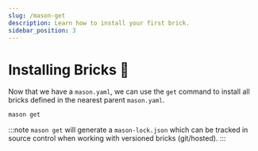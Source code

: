 ```yaml
---
slug: /mason-get
description: Learn how to install your first brick.
sidebar_position: 3
---
```


# Installing Bricks 🧱

Now that we have a `mason.yaml`, we can use the `get` command to install all bricks defined in the nearest parent `mason.yaml`.

```bash
mason get
```

:::note
`mason get` will generate a `mason-lock.json` which can be tracked in source control when working with versioned bricks (git/hosted).
:::
